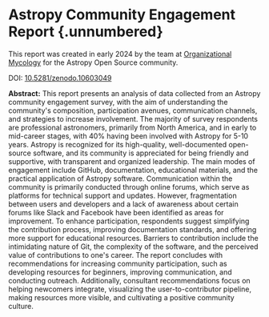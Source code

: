 # Astropy Community Engagement Report {.unnumbered}

This report was created in early 2024 by the team 
at [Organizational Mycology](https://orgmycology.com) for the Astropy Open Source community. 

DOI: [10.5281/zenodo.10603049](https://doi.org/10.5281/zenodo.10603049)

**Abstract:** This report presents an analysis of data collected from an Astropy community engagement survey, with the aim of understanding the community's composition, participation avenues, communication channels, and strategies to increase involvement. The majority of survey respondents are professional astronomers, primarily from North America, and in early to mid-career stages, with 40% having been involved with Astropy for 5-10 years. Astropy is recognized for its high-quality, well-documented open-source software, and its community is appreciated for being friendly and supportive, with transparent and organized leadership. The main modes of engagement include GitHub, documentation, educational materials, and the practical application of Astropy software. Communication within the community is primarily conducted through online forums, which serve as platforms for technical support and updates. However, fragmentation between users and developers and a lack of awareness about certain forums like Slack and Facebook have been identified as areas for improvement. To enhance participation, respondents suggest simplifying the contribution process, improving documentation standards, and offering more support for educational resources. Barriers to contribution include the intimidating nature of Git, the complexity of the software, and the perceived value of contributions to one's career. The report concludes with recommendations for increasing community participation, such as developing resources for beginners, improving communication, and conducting outreach. Additionally, consultant recommendations focus on helping newcomers integrate, visualizing the user-to-contributor pipeline, making resources more visible, and cultivating a positive community culture.
